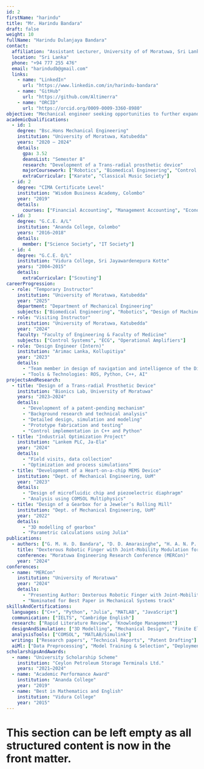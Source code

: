 ```yaml
---
id: 2
firstName: "harindu"
title: "Mr. Harindu Bandara"
draft: false
weight: 10
fullName: "Harindu Dulanjaya Bandara"
contact:
  affiliation: "Assistant Lecturer, University of of Moratuwa, Sri Lanka"
  location: "Sri Lanka"
  phone: "+94 777 255 476"
  email: "harindudb@gmail.com"
  links:
    - name: "LinkedIn"
      url: "https://www.linkedin.com/in/harindu-bandara"
    - name: "GitHub"
      url: "https://github.com/Altimerra"
    - name: "ORCID"
      url: "https://orcid.org/0009-0009-3360-8980"
objective: "Mechanical engineer seeking opportunities to further expand my knowledge and skills, interested in pursuing a career in R&D related to the fields of Robotics and Bioengineering."
academicQualifications:
  - id: 1
    degree: "Bsc.Hons Mechanical Engineering"
    institution: "University of Moratuwa, Katubedda"
    years: "2020 – 2024"
    details:
      gpa: 3.52
      deansList: "Semester 8"
      research: "Development of a Trans-radial prosthetic device"
      majorCoursework: ["Robotics", "Biomedical Engineering", "Control Systems", "Computer-Aided Engineering"]
      extraCurricular: ["Karate", "Classical Music Society"]
  - id: 2
    degree: "CIMA Certificate Level"
    institution: "Wisdom Business Academy, Colombo"
    year: "2019"
    details:
      courses: ["Financial Accounting", "Management Accounting", "Economics", "Business Law"]
  - id: 3
    degree: "G.C.E. A/L"
    institution: "Ananda College, Colombo"
    years: "2016–2018"
    details:
      member: ["Science Society", "IT Society"]
  - id: 4
    degree: "G.C.E. O/L"
    institution: "Vidura College, Sri Jayawardenepura Kotte"
    years: "2004–2015"
    details:
      extraCurricular: ["Scouting"]
careerProgression:
  - role: "Temporary Instructor"
    institution: "University of Moratuwa, Katubedda"
    year: "2025"
    department: "Department of Mechanical Engineering"
    subjects: ["Biomedical Engineering", "Robotics", "Design of Machine Elements", "Advanced Manufacturing", "Mechanics of Machines", "Manufacturing Engineering"]
  - role: "Visiting Instructor"
    institution: "University of Moratuwa, Katubedda"
    year: "2024"
    faculty: "Faculty of Engineering & Faculty of Medicine"
    subjects: ["Control Systems", "ECG", "Operational Amplifiers"]
  - role: "Design Engineer (Intern)"
    institution: "Arimac Lanka, Kollupitiya"
    year: "2023"
    details:
      - "Team member in design of navigation and intelligence of the Diyazen robot"
      - "Tools & Technologies: ROS, Python, C++, AI"
projectsAndResearch:
  - title: "Design of a Trans-radial Prosthetic Device"
    institution: "Bionics Lab, University of Moratuwa"
    years: "2023–2024"
    details:
      - "Development of a patent-pending mechanism"
      - "Background research and technical analysis"
      - "Detailed design, simulation and modeling"
      - "Prototype fabrication and testing"
      - "Control implementation in C++ and Python"
  - title: "Industrial Optimization Project"
    institution: "Lankem PLC, Ja-Ela"
    year: "2024"
    details:
      - "Field visits, data collection"
      - "Optimization and process simulations"
  - title: "Development of a Heart-on-a-chip MEMS Device"
    institution: "Dept. of Mechanical Engineering, UoM"
    year: "2023"
    details:
      - "Design of microfluidic chip and piezoelectric diaphragm"
      - "Analysis using COMSOL Multiphysics"
  - title: "Design of a Gearbox for a Jeweler’s Rolling Mill"
    institution: "Dept. of Mechanical Engineering, UoM"
    year: "2022"
    details:
      - "3D modelling of gearbox"
      - "Parametric calculations using Julia"
publications:
  - authors: ["G. M. H. D. Bandara", "D. D. Amarasinghe", "H. A. N. P. Hettiarachchi", "H. H. M. J. D. Silva", "R. K. P. S. Ranaweera", "R. A. R. C. Gopura"]
    title: "Dexterous Robotic Finger with Joint-Mobility Modulation for Adaptive Grasping"
    conference: "Moratuwa Engineering Research Conference (MERCon)"
    year: "2024"
conferences:
  - name: "MERCon"
    institution: "University of Moratuwa"
    year: "2024"
    details:
      - "Presenting Author: Dexterous Robotic Finger with Joint-Mobility Modulation for Adaptive Grasping"
      - "Nominated for Best Paper in Mechanical Systems track"
skillsAndCertifications:
  languages: ["C++", "Python", "Julia", "MATLAB", "JavaScript"]
  communication: ["IELTS", "Cambridge English"]
  research: ["Rapid Literature Review", "Knowledge Management"]
  designAndSimulation: ["3D Modelling", "Mechanical Design", "Finite Element Analysis", "Control Systems"]
  analysisTools: ["COMSOL", "MATLAB/Simulink"]
  writing: ["Research papers", "Technical Reports", "Patent Drafting"]
  aiMl: ["Data Preprocessing", "Model Training & Selection", "Deployment"]
scholarshipsAndAwards:
  - name: "University Scholarship Scheme"
    institution: "Ceylon Petroleum Storage Terminals Ltd."
    years: "2021–2024"
  - name: "Academic Performance Award"
    institution: "Ananda College"
    year: "2019"
  - name: "Best in Mathematics and English"
    institution: "Vidura College"
    year: "2015"
---
```

# This section can be left empty as all structured content is now in the front matter.